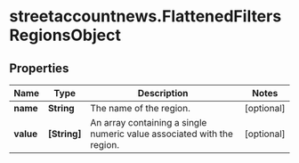 # streetaccountnews.FlattenedFiltersRegionsObject

## Properties

Name | Type | Description | Notes
------------ | ------------- | ------------- | -------------
**name** | **String** | The name of the region. | [optional] 
**value** | **[String]** | An array containing a single numeric value associated with the region. | [optional] 


